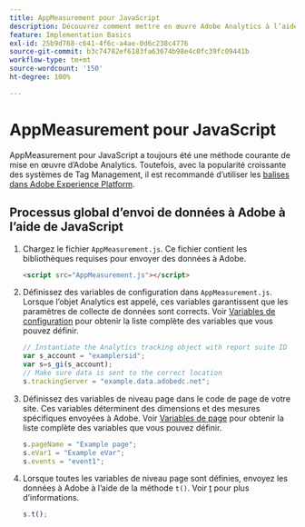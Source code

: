 ```yaml
---
title: AppMeasurement pour JavaScript
description: Découvrez comment mettre en œuvre Adobe Analytics à l’aide de JavaScript sans système de gestion des balises.
feature: Implementation Basics
exl-id: 25b9d768-c641-4f6c-a4ae-0d6c238c4776
source-git-commit: b3c74782ef6183fa63674b98e4c0fc39fc09441b
workflow-type: tm+mt
source-wordcount: '150'
ht-degree: 100%

---
```


# AppMeasurement pour JavaScript

AppMeasurement pour JavaScript a toujours été une méthode courante de mise en œuvre d’Adobe Analytics. Toutefois, avec la popularité croissante des systèmes de Tag Management, il est recommandé d’utiliser les [balises dans Adobe Experience Platform](../launch/overview.md).

## Processus global d’envoi de données à Adobe à l’aide de JavaScript

1. Chargez le fichier `AppMeasurement.js`. Ce fichier contient les bibliothèques requises pour envoyer des données à Adobe.

   ```html
   <script src="AppMeasurement.js"></script>
   ```

2. Définissez des variables de configuration dans `AppMeasurement.js`. Lorsque l’objet Analytics est appelé, ces variables garantissent que les paramètres de collecte de données sont corrects. Voir [Variables de configuration](../vars/config-vars/configuration-variables.md) pour obtenir la liste complète des variables que vous pouvez définir.

   ```js
   // Instantiate the Analytics tracking object with report suite ID
   var s_account = "examplersid";
   var s=s_gi(s_account);
   // Make sure data is sent to the correct location
   s.trackingServer = "example.data.adobedc.net";
   ```

3. Définissez des variables de niveau page dans le code de page de votre site. Ces variables déterminent des dimensions et des mesures spécifiques envoyées à Adobe. Voir [Variables de page](../vars/page-vars/page-variables.md) pour obtenir la liste complète des variables que vous pouvez définir.

   ```js
   s.pageName = "Example page";
   s.eVar1 = "Example eVar";
   s.events = "event1";
   ```

4. Lorsque toutes les variables de niveau page sont définies, envoyez les données à Adobe à l’aide de la méthode `t()`. Voir [t](../vars/functions/t-method.md) pour plus d’informations.

   ```js
   s.t();
   ```
